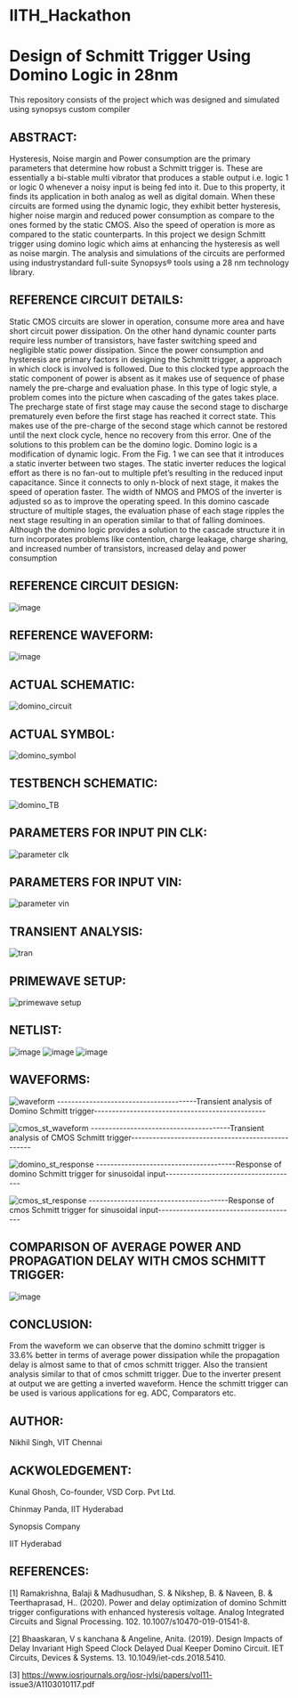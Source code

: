 # IITH_Hackathon

#                  Design of Schmitt Trigger Using Domino Logic in 28nm

This repository consists of the project which was designed and simulated using synopsys custom compiler


## ABSTRACT:

Hysteresis, Noise margin and Power consumption are the primary parameters that determine how robust a Schmitt trigger is. These are essentially a bi-stable multi vibrator that produces a stable output i.e. logic 1 or logic 0 whenever a noisy input is being fed into it. Due to this property, it finds its application in both analog as well as digital domain. When these circuits are formed using the dynamic logic, they exhibit better hysteresis, higher noise margin and reduced power consumption as compare to the ones formed by the static CMOS. Also the speed of operation is more as compared to the static counterparts. In this project we design Schmitt trigger using domino logic which aims at enhancing the hysteresis as well as noise margin. The analysis and simulations of the circuits are performed using industrystandard full-suite Synopsys® tools using a 28 nm technology library.

## REFERENCE CIRCUIT DETAILS:

Static CMOS circuits are slower in operation, consume more area and have short circuit power dissipation. On the other hand dynamic counter parts require less number of transistors, have faster switching speed and negligible static power dissipation. Since the power consumption and hysteresis are primary factors in designing the Schmitt trigger, a approach in which clock is involved is followed. Due to this clocked type approach the static component of power is absent as it makes use of sequence of phase namely the pre-charge and evaluation phase.
    In this type of logic style, a problem comes into the picture when cascading of the gates takes place. The precharge state of first stage may cause the second stage to discharge prematurely even before the first stage has reached it correct state. This makes use of the pre-charge of the second stage which cannot be restored until the next clock cycle, hence no recovery from this error. One of the solutions to this problem can be the domino logic. Domino logic is a modification of dynamic logic. From the Fig. 1 we can see that it introduces a static inverter between two stages. The static inverter reduces the logical effort as there is no fan-out to multiple pfet’s resulting in the reduced input capacitance. Since it connects to only n-block of next stage, it makes the speed of operation faster. The width of NMOS and PMOS of the inverter is adjusted so as to improve the operating speed.
    In this domino cascade structure of multiple stages, the evaluation phase of each stage ripples the next stage resulting in an operation similar to that of falling dominoes. Although the domino logic provides a solution to the cascade structure it in turn incorporates problems like contention, charge leakage, charge sharing, and increased number of transistors, increased delay and power consumption
    
## REFERENCE CIRCUIT DESIGN:

![image](https://user-images.githubusercontent.com/67039315/155268390-86a18182-5d4e-4b87-b891-e248eae0385e.png)

## REFERENCE WAVEFORM:

![image](https://user-images.githubusercontent.com/67039315/155268485-2815fd02-a582-41ad-b441-bff87cfb3a8a.png)

## ACTUAL SCHEMATIC:

![domino_circuit](https://user-images.githubusercontent.com/67039315/155269926-2729ec79-521c-4888-922a-a854247589bc.jpeg)

## ACTUAL SYMBOL:

![domino_symbol](https://user-images.githubusercontent.com/67039315/155270012-6e3e7972-766b-4203-a8a8-0fdb3ace1d8f.jpeg)

## TESTBENCH SCHEMATIC:

![domino_TB](https://user-images.githubusercontent.com/67039315/155270073-cb0d4bea-27cf-45a1-ae5a-7d8ee522b90a.jpeg)

## PARAMETERS FOR INPUT PIN CLK:

![parameter clk](https://user-images.githubusercontent.com/67039315/155271219-d6a04303-b348-4a6b-b408-90a1fc5a48b8.PNG)

## PARAMETERS FOR INPUT VIN:

![parameter vin](https://user-images.githubusercontent.com/67039315/155271246-ec4e9752-5af2-4a7f-8484-04549f87dffa.PNG)

## TRANSIENT ANALYSIS:

![tran](https://user-images.githubusercontent.com/67039315/155271420-aee7be65-cae2-4952-9dd1-ab67beccef2f.PNG)

## PRIMEWAVE SETUP:

![primewave setup](https://user-images.githubusercontent.com/67039315/155271472-0563ca07-1832-4259-9c8f-2c0934ee2449.PNG)

## NETLIST:

![image](https://user-images.githubusercontent.com/67039315/155271921-88c7b909-809c-48a9-bd44-a9112af604f2.png)
![image](https://user-images.githubusercontent.com/67039315/155271963-c9660cd3-47c2-4c77-b45b-8a83c76164cc.png)
![image](https://user-images.githubusercontent.com/67039315/155272006-2e56ccec-316e-4a1c-b802-72ee10e0ee10.png)

## WAVEFORMS:

![waveform](https://user-images.githubusercontent.com/67039315/155272080-aa8c00e3-389e-4b80-b6a6-fda778770cca.PNG)
---------------------------------------Transient analysis of Domino Schmitt trigger------------------------------------------------

![cmos_st_waveform](https://user-images.githubusercontent.com/67039315/155841612-58d5290e-0f7f-4d91-aeb6-24264a8b156d.PNG)
---------------------------------------Transient analysis of CMOS Schmitt trigger--------------------------------------------------

![domino_st_response](https://user-images.githubusercontent.com/67039315/155981260-a555bc28-8143-40e6-9e34-506d89ffe8e8.PNG)
---------------------------------------Response of domino Schmitt trigger for sinusoidal input-------------------------------------

![cmos_st_response](https://user-images.githubusercontent.com/67039315/155981379-430471b4-27ee-4dc8-acd5-0d0af75f89b6.PNG)
---------------------------------------Response of cmos Schmitt trigger for sinusoidal input---------------------------------------

## COMPARISON OF AVERAGE POWER AND PROPAGATION DELAY WITH CMOS SCHMITT TRIGGER:

![image](https://user-images.githubusercontent.com/67039315/155967014-20236246-5365-4707-b920-6bcc790c5805.png)

## CONCLUSION:

From the waveform we can observe that the domino schmitt trigger is 33.6% better in terms of average power dissipation while the propagation delay is almost same to that of cmos schmitt trigger. Also the transient analysis similar to that of cmos schmitt trigger. Due to the inverter present at output we are getting a inverted waveform. Hence the schmitt trigger can be used is various applications for eg. ADC, Comparators etc.

## AUTHOR:
Nikhil Singh, VIT Chennai

## ACKWOLEDGEMENT:

Kunal Ghosh, Co-founder, VSD Corp. Pvt Ltd.

Chinmay Panda, IIT Hyderabad

Synopsis Company

IIT Hyderabad

## REFERENCES:
[1] Ramakrishna, Balaji & Madhusudhan, S. & Nikshep, B. & Naveen, B. & Teerthaprasad, H.. (2020). Power and delay optimization of domino Schmitt trigger configurations with enhanced hysteresis voltage. Analog Integrated Circuits and Signal Processing. 102. 10.1007/s10470-019-01541-8.

[2] Bhaaskaran, V s kanchana & Angeline, Anita. (2019). Design Impacts of Delay Invariant High Speed Clock Delayed Dual Keeper Domino Circuit. IET Circuits, Devices & Systems. 13. 10.1049/iet-cds.2018.5410.

[3] https://www.iosrjournals.org/iosr-jvlsi/papers/vol11- issue3/A1103010117.pdf
